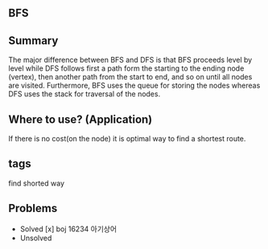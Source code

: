 ## BFS

## Summary

The major difference between BFS and DFS is that BFS proceeds level by level while DFS follows first a path form the starting to the ending node (vertex), then another path from the start to end, and so on until all nodes are visited. Furthermore, BFS uses the queue for storing the nodes whereas DFS uses the stack for traversal of the nodes.

## Where to use? (Application)
If there is no cost(on the node) it is optimal way to find a shortest route.

## tags
find shorted way

## Problems
- Solved
  [x] boj 16234 아기상어
- Unsolved
